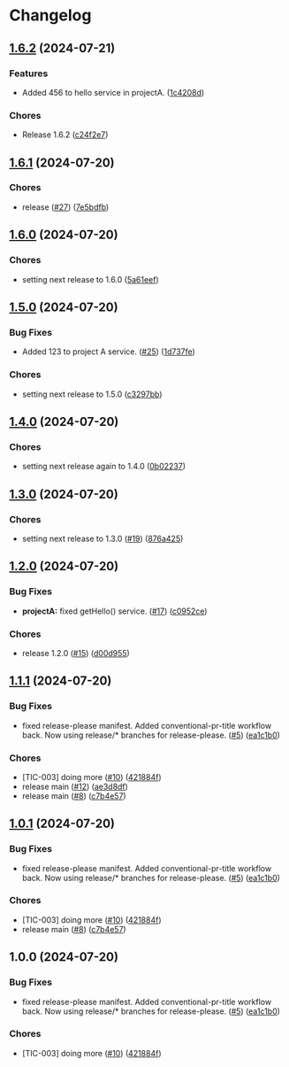 # Changelog

## [1.6.2](https://github.com/lpezet/testing-release-please/compare/project-a-v1.6.1...project-a-v1.6.2) (2024-07-21)


### Features

* Added 456 to hello service in projectA. ([1c4208d](https://github.com/lpezet/testing-release-please/commit/1c4208d99eba3e41ac733a8e9908459dc719296b))


### Chores

* Release 1.6.2 ([c24f2e7](https://github.com/lpezet/testing-release-please/commit/c24f2e71621371b72c63b1b7fcd4df73d9b036c5))

## [1.6.1](https://github.com/lpezet/testing-release-please/compare/project-a-v1.6.0...project-a-v1.6.1) (2024-07-20)


### Chores

* release ([#27](https://github.com/lpezet/testing-release-please/issues/27)) ([7e5bdfb](https://github.com/lpezet/testing-release-please/commit/7e5bdfb0e9c9f2cfb92b13e4f48fa18893f20d57))

## [1.6.0](https://github.com/lpezet/testing-release-please/compare/project-a-v1.5.0...project-a-v1.6.0) (2024-07-20)


### Chores

* setting next release to 1.6.0 ([5a61eef](https://github.com/lpezet/testing-release-please/commit/5a61eef920a340ec69b0a6a5994c040fc9726c7a))

## [1.5.0](https://github.com/lpezet/testing-release-please/compare/project-a-v1.4.0...project-a-v1.5.0) (2024-07-20)


### Bug Fixes

* Added 123 to project A service. ([#25](https://github.com/lpezet/testing-release-please/issues/25)) ([1d737fe](https://github.com/lpezet/testing-release-please/commit/1d737fe9fe8b72d74a5bcbf53043d3d006ea16d9))


### Chores

* setting next release to 1.5.0 ([c3297bb](https://github.com/lpezet/testing-release-please/commit/c3297bbd2b559c533568dcd36c1dd1b06bb9434b))

## [1.4.0](https://github.com/lpezet/testing-release-please/compare/project-a-v1.3.0...project-a-v1.4.0) (2024-07-20)


### Chores

* setting next release again to 1.4.0 ([0b02237](https://github.com/lpezet/testing-release-please/commit/0b02237b43872249b50cb443c98a8191b195aac3))

## [1.3.0](https://github.com/lpezet/testing-release-please/compare/project-a-v1.2.0...project-a-v1.3.0) (2024-07-20)


### Chores

* setting next release to 1.3.0 ([#19](https://github.com/lpezet/testing-release-please/issues/19)) ([876a425](https://github.com/lpezet/testing-release-please/commit/876a4257ec4b6dcdfbd56a8ba6823a28125f1e50))

## [1.2.0](https://github.com/lpezet/testing-release-please/compare/project-a-v1.1.1...project-a-v1.2.0) (2024-07-20)


### Bug Fixes

* **projectA:** fixed getHello() service. ([#17](https://github.com/lpezet/testing-release-please/issues/17)) ([c0952ce](https://github.com/lpezet/testing-release-please/commit/c0952ceb1d5b1a0f69470e1bb871235da2ed6660))


### Chores

* release 1.2.0 ([#15](https://github.com/lpezet/testing-release-please/issues/15)) ([d00d955](https://github.com/lpezet/testing-release-please/commit/d00d95554fe9456008d76ee06fd1046cc3ceef64))

## [1.1.1](https://github.com/lpezet/testing-release-please/compare/project-a-v1.1.0...project-a-v1.1.1) (2024-07-20)


### Bug Fixes

* fixed release-please manifest. Added conventional-pr-title workflow back. Now using release/* branches for release-please. ([#5](https://github.com/lpezet/testing-release-please/issues/5)) ([ea1c1b0](https://github.com/lpezet/testing-release-please/commit/ea1c1b0c96191f5c5247af4e53f81ad6b00f3d05))


### Chores

* [TIC-003] doing more ([#10](https://github.com/lpezet/testing-release-please/issues/10)) ([421884f](https://github.com/lpezet/testing-release-please/commit/421884f9bd94c95b557e315aaf4bbd5a63ab3367))
* release main ([#12](https://github.com/lpezet/testing-release-please/issues/12)) ([ae3d8df](https://github.com/lpezet/testing-release-please/commit/ae3d8dfeea819c5ac6b2381cbd77e1a9df2212a2))
* release main ([#8](https://github.com/lpezet/testing-release-please/issues/8)) ([c7b4e57](https://github.com/lpezet/testing-release-please/commit/c7b4e5779cbaf292752f305f37cdfb6231113189))

## [1.0.1](https://github.com/lpezet/testing-release-please/compare/project-a-v1.0.0...project-a-v1.0.1) (2024-07-20)


### Bug Fixes

* fixed release-please manifest. Added conventional-pr-title workflow back. Now using release/* branches for release-please. ([#5](https://github.com/lpezet/testing-release-please/issues/5)) ([ea1c1b0](https://github.com/lpezet/testing-release-please/commit/ea1c1b0c96191f5c5247af4e53f81ad6b00f3d05))


### Chores

* [TIC-003] doing more ([#10](https://github.com/lpezet/testing-release-please/issues/10)) ([421884f](https://github.com/lpezet/testing-release-please/commit/421884f9bd94c95b557e315aaf4bbd5a63ab3367))
* release main ([#8](https://github.com/lpezet/testing-release-please/issues/8)) ([c7b4e57](https://github.com/lpezet/testing-release-please/commit/c7b4e5779cbaf292752f305f37cdfb6231113189))

## 1.0.0 (2024-07-20)


### Bug Fixes

* fixed release-please manifest. Added conventional-pr-title workflow back. Now using release/* branches for release-please. ([#5](https://github.com/lpezet/testing-release-please/issues/5)) ([ea1c1b0](https://github.com/lpezet/testing-release-please/commit/ea1c1b0c96191f5c5247af4e53f81ad6b00f3d05))


### Chores

* [TIC-003] doing more ([#10](https://github.com/lpezet/testing-release-please/issues/10)) ([421884f](https://github.com/lpezet/testing-release-please/commit/421884f9bd94c95b557e315aaf4bbd5a63ab3367))
